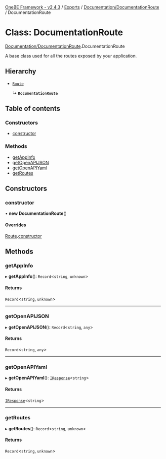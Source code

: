[OneBE Framework - v2.4.3](../README.md) / [Exports](../modules.md) / [Documentation/DocumentationRoute](../modules/Documentation_DocumentationRoute.md) / DocumentationRoute

# Class: DocumentationRoute

[Documentation/DocumentationRoute](../modules/Documentation_DocumentationRoute.md).DocumentationRoute

A base class used for all the routes exposed by your application.

## Hierarchy

- [`Route`](Router_Route.Route.md)

  ↳ **`DocumentationRoute`**

## Table of contents

### Constructors

- [constructor](Documentation_DocumentationRoute.DocumentationRoute.md#constructor)

### Methods

- [getAppInfo](Documentation_DocumentationRoute.DocumentationRoute.md#getappinfo)
- [getOpenAPIJSON](Documentation_DocumentationRoute.DocumentationRoute.md#getopenapijson)
- [getOpenAPIYaml](Documentation_DocumentationRoute.DocumentationRoute.md#getopenapiyaml)
- [getRoutes](Documentation_DocumentationRoute.DocumentationRoute.md#getroutes)

## Constructors

### constructor

• **new DocumentationRoute**()

#### Overrides

[Route](Router_Route.Route.md).[constructor](Router_Route.Route.md#constructor)

## Methods

### getAppInfo

▸ **getAppInfo**(): `Record`<`string`, `unknown`\>

#### Returns

`Record`<`string`, `unknown`\>

___

### getOpenAPIJSON

▸ **getOpenAPIJSON**(): `Record`<`string`, `any`\>

#### Returns

`Record`<`string`, `any`\>

___

### getOpenAPIYaml

▸ **getOpenAPIYaml**(): [`IResponse`](../interfaces/Router_RouteInterfaces.IResponse.md)<`string`\>

#### Returns

[`IResponse`](../interfaces/Router_RouteInterfaces.IResponse.md)<`string`\>

___

### getRoutes

▸ **getRoutes**(): `Record`<`string`, `unknown`\>

#### Returns

`Record`<`string`, `unknown`\>
